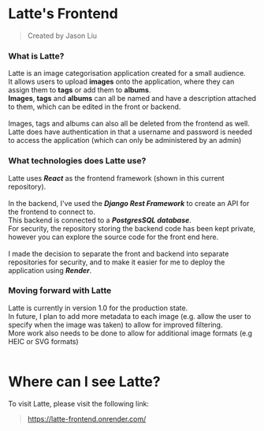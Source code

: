 # Latte's Frontend
> Created by Jason Liu

### What is Latte?
Latte is an image categorisation application created for a small audience. <br>
It allows users to upload **images** onto the application, where they can assign them to **tags** or add them to **albums**. <br>
**Images**, **tags** and **albums** can all be named and have a description attached to them, which can be edited in the front or backend.
<br><br>
Images, tags and albums can also all be deleted from the frontend as well. <br>
Latte does have authentication in that a username and password is needed to access the application (which can only be administered by an admin)


### What technologies does Latte use?
Latte uses _**React**_ as the frontend framework (shown in this current repository).
<br><br>
In the backend, I've used the _**Django Rest Framework**_ to create an API for the frontend to connect to. <br>
This backend is connected to a _**PostgresSQL database**_. <br>
For security, the repository storing the backend code has been kept private, however you can explore the source code for the front end here. 
<br><br>
I made the decision to separate the front and backend into separate repositories for security, and to make it easier for me to deploy the application using _**Render**_.

### Moving forward with Latte
Latte is currently in version 1.0 for the production state.<br>
In future, I plan to add more metadata to each image (e.g. allow the user to specify when the image was taken) to allow for improved filtering. <br>
More work also needs to be done to allow for additional image formats (e.g HEIC or SVG formats)
<br><br>

# Where can I see Latte?
To visit Latte, please visit the following link: <br>
> https://latte-frontend.onrender.com/